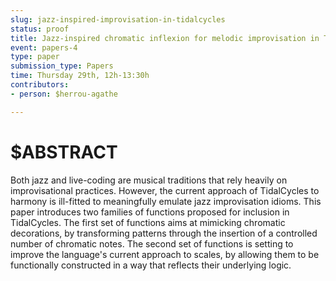 ```yaml
---
slug: jazz-inspired-improvisation-in-tidalcycles
status: proof
title: Jazz-inspired chromatic inflexion for melodic improvisation in TidalCycles
event: papers-4
type: paper
submission_type: Papers
time: Thursday 29th, 12h-13:30h
contributors:
- person: $herrou-agathe

---
```


# $ABSTRACT

Both jazz and live-coding are musical traditions that rely heavily on improvisational practices. However, the current approach of TidalCycles to harmony is ill-fitted to meaningfully emulate jazz improvisation idioms. This paper introduces two families of functions proposed for inclusion in TidalCycles. The first set of functions aims at mimicking chromatic decorations, by transforming patterns through the insertion of a controlled number of chromatic notes. The second set of functions is setting to improve the language's current approach to scales, by allowing them to be functionally constructed in a way that reflects their underlying logic.

